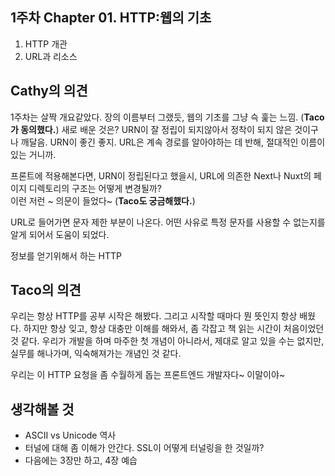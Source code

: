 ## 1주차 Chapter 01. HTTP:웹의 기초
1. HTTP 개관
2. URL과 리소스

## Cathy의 의견
1주차는 살짝 개요같았다. 장의 이름부터 그랬듯, 웹의 기초를 그냥 슥 훑는 느낌. (**Taco가 동의했다.**)
새로 배운 것은? URN이 잘 정립이 되지않아서 정착이 되지 않은 것이구나 깨달음. 
URN이 좋긴 좋지. URL은 계속 경로를 알아야하는 데 반해, 절대적인 이름이 있는 거니까. 

프론트에 적용해본다면, URN이 정립된다고 했을시, URL에 의존한 Next나 Nuxt의 페이지 디렉토리의 구조는 어떻게 변경될까?  
이런 저런 ~ 의문이 들었다~ (**Taco도 궁금해했다.**)

URL로 들어가면 문자 제한 부분이 나온다.
어떤 사유로 특정 문자를 사용할 수 없는지를 알게 되어서 도움이 되었다. 

정보를 얻기위해서 하는 HTTP 

## Taco의 의견 
우리는 항상 HTTP를 공부 시작은 해봤다. 그리고 시작할 때마다 뭔 뜻인지 항상 배웠다.
하지만 항상 잊고, 항상 대충만 이해를 해와서, 좀 각잡고 책 읽는 시간이 처음이었던 것 같다.
우리가 개발을 하며 마주한 첫 개념이 아니라서, 제대로 알고 있을 수는 없지만, 실무를 해나가며, 익숙해져가는 개념인 것 같다. 

우리는 이 HTTP 요청을 좀 수월하게 돕는 프론트엔드 개발자다~ 이말이야~

## 생각해볼 것
- ASCII vs Unicode 역사
- 터널에 대해 좀 이해가 안간다. SSL이 어떻게 터널링을 한 것일까?
- 다음에는 3장만 하고, 4장 예습
